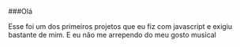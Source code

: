 ###Olá

Esse foi um dos primeiros projetos que eu fiz com javascript e exigiu bastante de mim. E eu não me arrependo do meu gosto musical 

